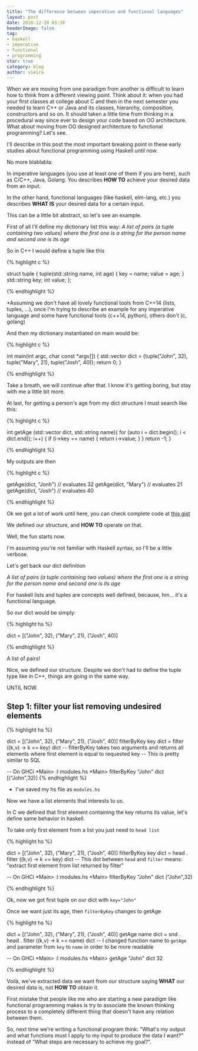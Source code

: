 ```yaml
---
title: "The difference between imperative and functional languages"
layout: post
date: 2018-12-20 03:39
headerImage: false
tag:
- haskell
- imperative
- functional
- programming
star: true
category: blog
author: vieira
---
```


When we are moving from one paradigm from another is difficult to learn how to think from a different viewing point. Think about it: when you had your first classes at college about C and then in the next semester you needed to learn C++ or Java and its classes, hierarchy, composition, constructors and so on. It should taken a little time from thinking in a procedural way since ever to design your code based on OO architecture. What about moving from OO designed architecture to functional programming? Let's see.

I'll describe in this post the most important breaking point in these early studies about functional programming using Haskell until now.

No more blablabla:

In imperative languages (you use at least one of them if you are here), such as C/C++, Java, Golang. You describes **HOW TO** achieve your desired data from an input.

In the other hand, functional languages (like haskell, elm-lang, etc.) you describes **WHAT IS** your desired data for a certain input.

This can be a little bit abstract, so let's see an example.

First of all I'll define my dictionary list this way:
    *A list of pairs (a tuple containing two values) where the first one is a string for the person name and second one is its age*

So in C++ I would define a tuple like this

{% highlight c %}

struct tuple {
    tuple(std::string name, int age) {
        key = name;
        value = age;
    }
    std::string key;
    int value;
};

{% endhighlight %}


*Assuming we don't have all lovely functional tools from C++14 (lists, tuples, ...), once I'm trying to describe an example for any imperative language and some have functional tools (c++14, python), others don't (c, golang)

And then my dictionary instantiated on main would be:

{% highlight c %}

int main(int argc, char const *argv[])
{
    std::vector<tuple> dict = {tuple("John", 32), tuple("Mary", 21), tuple("Josh", 40)};
    return 0;
}

{% endhighlight %}


Take a breath, we will continue after that. I know it's getting boring, but stay with me a little bit more.

At last, for getting a person's age from my dict structure I must search like this:

{% highlight c %}

int getAge (std::vector<tuple> dict, std::string name){
    for (auto i = dict.begin(); i < dict.end(); i++) {
        if (i->key == name) {
            return i->value;
        }
    }
    return -1;
}

{% endhighlight %}


My outputs are then

{% highlight c %}

getAge(dict, "Jonh") // evaluates 32
getAge(dict, "Mary") // evaluates 21
getAge(dict, "Josh") // evaluates 40

{% endhighlight %}


Ok we got a lot of work until here, you can check complete code at [this gist](https://gist.github.com/vieiramanoel/3de09d6aaa6964fe28c161d18749dda0)

We defined our structure, and **HOW TO** operate on that.

Well, the fun starts now.

I'm assuming you're not familiar with Haskell syntax, so I'll be a little verbose.

Let's get back our dict definition

*A list of pairs (a tuple containing two values) where the first one is a string for the person name and second one is its age*

For haskell lists and tuples are concepts well defined, because, hm... it's a functional language.

So our dict would be simply:

{% highlight hs %}

dict = [("John", 32), ("Mary", 21), ("Josh", 40)]

{% endhighlight %}

A list of pairs!

Nice, we defined our structure. Despite we don't had to define the tuple type like in C++, things are going in the same way.

UNTIL NOW.

## Step 1: filter your list removing undesired elements

{% highlight hs %}

dict = [("John", 32), ("Mary", 21), ("Josh", 40)]
filterByKey key dict = filter (\(k,v) -> k == key) dict
-- filterByKey takes two arguments and returns all elements where first element is equal to requested key
-- This is pretty similar to SQL

-- On GHCi
*Main> :l modules.hs
*Main> filterByKey "John" dict
[("John",32)]
{% endhighlight %}

* I've saved my hs file as `modules.hs`

Now we have a list elements that interests to us.

In C we defined that first element containing the key returns its value, let's define same behavior in haskell.

To take only first element from a list you just need to `head list`

{% highlight hs %}

dict = [("John", 32), ("Mary", 21), ("Josh", 40)]
filterByKey key dict = head . filter (\(k,v) -> k == key) dict
-- This dot between `head` and `filter` means: "extract first element from list returned by filter"

-- On GHCi
*Main> :l modules.hs
*Main> filterByKey "John" dict
("John",32)

{% endhighlight %}

Ok, now we got first tuple on our dict with `key="John"`

Once we want just its age, then `filterByKey` changes to getAge

{% highlight hs %}

dict = [("John", 32), ("Mary", 21), ("Josh", 40)]
getAge name dict = snd . head . filter (\(k,v) -> k == name) dict
-- I changed function name to `getAge` and parameter from `key` to `name` in order to be more readable

-- On GHCi
*Main> :l modules.hs
*Main> getAge "John" dict
32

{% endhighlight %}

Voilà, we've extracted data we want from our structure saying **WHAT** our desired data is, not **HOW TO** obtain it.

First mistake that people like me who are starting a new paradigm like functional programming makes is try to associate the known thinking process to a completely different thing that doesn't have any relation between them.

So, next time we're writing a functional program think: "What's my output and what functions must I apply to my input to produce the data I want?" instead of "What steps are necessary to achieve my goal?".
